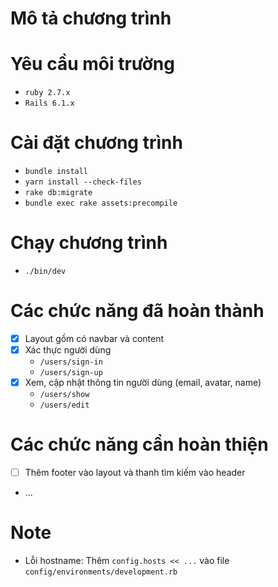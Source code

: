 # Mô tả chương trình

# Yêu cầu môi trường

- `ruby 2.7.x`
- `Rails 6.1.x`

# Cài đặt chương trình

- `bundle install`
- `yarn install --check-files`
- `rake db:migrate`
- `bundle exec rake assets:precompile`

# Chạy chương trình

- `./bin/dev`

# Các chức năng đã hoàn thành

- [x] Layout gồm có navbar và content
- [x] Xác thực người dùng
  - `/users/sign-in`
  - `/users/sign-up`
- [x] Xem, cập nhật thông tin người dùng (email, avatar, name)
  - `/users/show`
  - `/users/edit`

# Các chức năng cần hoàn thiện

- [ ] Thêm footer vào layout và thanh tìm kiếm vào header
- ...

# Note

- Lỗi hostname: Thêm `config.hosts << ...` vào file `config/environments/development.rb`

